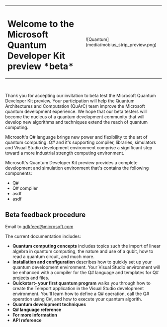 <table>
<tr><td><H1> Welcome to the Microsoft Quantum Developer Kit preview *beta*</td><td>![Quantum](media/mobius_strip_preview.png)</td></tr>
</table></br>

Thank you for accepting our invitation to beta test the Microsoft Quantum Developer Kit preview. Your participation will help the Quantum Architectures and Computation (QuArC) team improve the Microsoft quantum development experience. We hope that our beta testers will become the nucleus of a quantum development community that will develop new algorithms and techniques extend the reach of quantum computing.

Microsoft's Q# language brings new power and flexibility to the art of quantum computing. Q# and it's supporting compiler, libraries, simulators and Visual Studio development environment comprise a significant step toward a more industrial strength computing environment.

Microsoft's Quantum Developer Kit preview provides a complete development and simulation environment that's contains the following components:
- Q#
- Q# compiler
- asdf
- asdf

## Beta feedback procedure
Email to qdkfeed@microsoft.com


The current documentation includes:
* **Quantum computing concepts** includes topics such the import of linear algebra in quantum computing, the nature and use of a qubit, how to read a quantum circuit, and much more.
* **Installation and configuration** describes how to quickly set up your quantum development environment. Your Visual Studio environment will be enhanced with a compiler for the Q# language and templates for Q# projects and files.
* **Quickstart- your first quantum program** walks you through how to create the Teleport application in the Visual Studio development environment. You'll learn how to define a Q# operation, call the Q# operation using C#, and how to execute your quantum algorith. 
* **Quantum development techniques**
* **Q# language reference**
* **For more information**
* **API reference**




